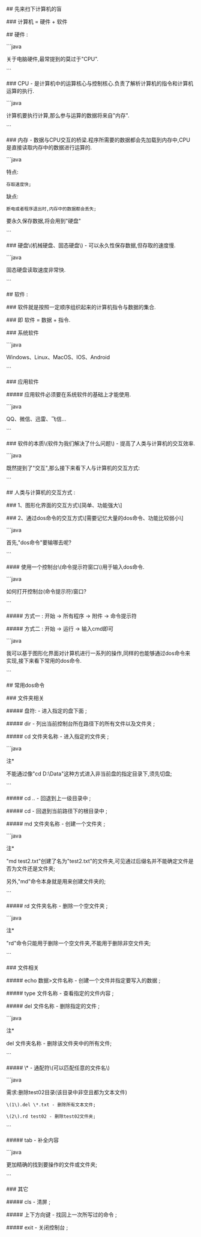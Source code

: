 \#\# 先来扫下计算机的盲



\#\#\# 计算机 = 硬件 + 软件



\#\# 硬件 :



\`\`\`java

关于电脑硬件,最常提到的莫过于"CPU".

\`\`\`



\#\#\# CPU - 是计算机中的运算核心与控制核心.负责了解析计算机的指令和计算机运算的执行.



\`\`\`java

计算机要执行计算,那么参与运算的数据将来自"内存".

\`\`\`



\#\#\# 内存 - 数据与CPU交互的桥梁.程序所需要的数据都会先加载到内存中,CPU是直接读取内存中的数据进行运算的.



\`\`\`java

特点:

    存取速度快;

缺点:

    断电或者程序退出时,内存中的数据都会丢失;



要永久保存数据,将会用到"硬盘"

\`\`\`



\#\#\# 硬盘\\(机械硬盘、固态硬盘\\) - 可以永久性保存数据,但存取的速度慢.



\`\`\`java

固态硬盘读取速度非常快.

\`\`\`



\#\# 软件 :



\#\#\# 软件就是按照一定顺序组织起来的计算机指令与数据的集合.



\#\#\# 即 软件 = 数据 + 指令.



\#\#\# 系统软件



\`\`\`java

Windows、Linux、MacOS、IOS、Android

\`\`\`



\#\#\# 应用软件



\#\#\#\#\# 应用软件必须要在系统软件的基础上才能使用.



\`\`\`java

QQ、微信、迅雷、飞信...

\`\`\`



\#\#\# 软件的本质\\(软件为我们解决了什么问题\\) - 提高了人类与计算机的交互效率.



\`\`\`java

既然提到了"交互",那么接下来看下人与计算机的交互方式:

\`\`\`



\#\# 人类与计算机的交互方式 :



\#\#\# 1、图形化界面的交互方式\\[简单、功能强大\\]



\#\#\# 2、通过dos命令的交互方式\\[需要记忆大量的dos命令、功能比较弱小\\]



\`\`\`java

首先,"dos命令"要输哪去呢?

\`\`\`



\#\#\#\# 使用一个控制台\\(命令提示符窗口\\)用于输入dos命令.



\`\`\`java

如何打开控制台\(命令提示符\)窗口?

\`\`\`



\#\#\#\#\# 方式一 : 开始 -&gt; 所有程序 -&gt; 附件 -&gt; 命令提示符



\#\#\#\#\# 方式二 : 开始 -&gt; 运行 -&gt; 输入cmd即可



\`\`\`java

我可以基于图形化界面对计算机进行一系列的操作,同样的也能够通过dos命令来实现,接下来看下常用的dos命令.

\`\`\`



\#\# 常用dos命令



\#\#\# 文件夹相关



\#\#\#\#\# 盘符: - 进入指定的盘下面 ;



\#\#\#\#\# dir - 列出当前控制台所在路径下的所有文件以及文件夹 ;



\#\#\#\#\# cd 文件夹名称 - 进入指定的文件夹 ;



\`\`\`java

注\*

不能通过像"cd D:\Data"这种方式进入非当前盘的指定目录下,须先切盘;

\`\`\`



\#\#\#\#\# cd .. - 回退到上一级目录中 ;



\#\#\#\#\# cd  - 回退到当前路径下的根目录中 ;



\#\#\#\#\# md 文件夹名称 - 创建一个文件夹 ;



\`\`\`java

注\*

"md test2.txt"创建了名为"test2.txt"的文件夹,可见通过后缀名并不能确定文件是否为文件还是文件夹;

另外,"md"命令本身就是用来创建文件夹的;

\`\`\`



\#\#\#\#\# rd 文件夹名称 - 删除一个空文件夹 ;



\`\`\`java

注\*

"rd"命令只能用于删除一个空文件夹,不能用于删除非空文件夹;

\`\`\`



\#\#\# 文件相关



\#\#\#\#\# echo 数据&gt;文件名称 - 创建一个文件并指定要写入的数据 ;



\#\#\#\#\# type 文件名称 - 查看指定的文件内容 ;



\#\#\#\#\# del 文件名称 - 删除指定的文件 ;



\`\`\`java

注\*

del 文件夹名称 - 删除该文件夹中的所有文件;

\`\`\`



\#\#\#\#\# \\* - 通配符\\(可以匹配任意的文件名\\)



\`\`\`java

需求:删除test02目录\(该目录中非空且都为文本文件\)

    \(1\).del \*.txt - 删除所有文本文件;

    \(2\).rd test02 - 删除test02文件夹;

\`\`\`



\#\#\#\#\# tab - 补全内容



\`\`\`java

更加精确的找到要操作的文件或文件夹;

\`\`\`



\#\#\# 其它



\#\#\#\#\# cls - 清屏 ;



\#\#\#\#\# 上下方向键 - 找回上一次所写过的命令 ;



\#\#\#\#\# exit - 关闭控制台 ;










